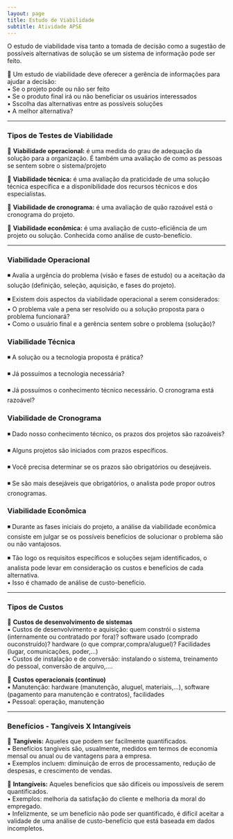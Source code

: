 ```yaml
---
layout: page
title: Estudo de Viabilidade
subtitle: Atividade APSE
---
```


  
O estudo de viabilidade visa tanto a tomada de decisão como a sugestão de possíveis alternativas de solução se um sistema de informação pode ser feito.

🔹 Um estudo de viabilidade deve oferecer a gerência de informações para ajudar a decisão:<br>
 ▪ Se o projeto pode ou não ser feito<br>
 ▪ Se o produto final irá ou não beneficiar os usuários interessados<br>
 ▪ Sscolha das alternativas entre as possíveis soluções<br>
 ▪ A melhor alternativa?<br>
 

 
 ---

### Tipos de Testes de Viabilidade



🔹 **Viabilidade operacional:** é uma medida do grau de adequação da solução para a organização. É também uma avaliação de como as pessoas se sentem sobre o sistema/projeto<br>

🔹 **Viabilidade técnica:** é uma avaliação da praticidade de uma solução técnica específica e a disponibilidade dos recursos técnicos e dos especialistas.<br>

🔹 **Viabilidade de cronograma:** é uma avaliação de quão razoável está o cronograma do projeto.<br>

🔹 **Viabilidade econômica:** é uma avaliação de custo-eficiência de um projeto ou solução. Conhecida como análise de custo-benefício.<br>



---

### Viabilidade Operacional


◾ Avalia a urgência do problema (visão e fases de estudo) ou a aceitação da solução (definição, seleção, aquisição, e fases do projeto).<br>

◾ Existem dois aspectos da viabilidade operacional a serem considerados:<br>
  ▪ O problema vale a pena ser resolvido ou a solução proposta para o problema funcionará?<br>
  ▪ Como o usuário final e a gerência sentem sobre o problema (solução)?<br>

  
### Viabilidade Técnica

◾ A solução ou a tecnologia proposta é prática?<br>

◾ Já possuímos a tecnologia necessária?<br>

◾ Já possuímos o conhecimento técnico necessário. O cronograma está razoável?<br>


### Viabilidade de Cronograma


◾ Dado nosso conhecimento técnico, os prazos dos projetos são razoáveis?<br>

◾ Alguns projetos são iniciados com prazos específicos.<br>

◾ Você precisa determinar se os prazos são obrigatórios ou desejáveis.<br>

◾ Se são mais desejáveis que obrigatórios, o analista pode propor outros cronogramas.<br>



### Viabilidade Econômica

◾ Durante as fases iniciais do projeto, a análise da viabilidade econômica consiste em julgar se os possíveis benefícios de solucionar o problema são ou não vantajosos.<br>

◾ Tão logo os requisitos específicos e soluções sejam identificados, o analista pode levar em consideração os custos e benefícios de cada alternativa.<br>
  ▪ Isso é chamado de análise de custo-benefício.<br>


---

### Tipos de Custos


🔹 **Custos de desenvolvimento de sistemas** <br>
  ▪ Custos de desenvolvimento e aquisição: quem constrói o sistema (internamente ou contratado por fora)? software usado (comprado ouconstruído)? hardware (o que     comprar,compra/aluguel)? Facilidades (lugar, comunicações, poder,...)<br>
 ▪ Custos de instalação e de conversão: instalando o sistema, treinamento do pessoal, conversão de arquivo,....<br>
 
🔹 **Custos operacionais (contínuo)** <br>
 ▪ Manutenção: hardware (manutenção, aluguel, materiais,...), software (pagamento para manutenção e contratos), facilidades<br>
 ▪ Pessoal: operação, manutenção<br>
 
 </div>
 
 ---

### Benefícios - Tangíveis X Intangíveis

🔹 **Tangíveis:** Aqueles que podem ser facilmente quantificados.<br>
  ▪ Benefícios tangíveis são, usualmente, medidos em termos de economia mensal ou anual ou de vantagens para a empresa.<br>
  ▪ Exemplos incluem: diminuição de erros de processamento, redução de despesas, e crescimento de vendas.<br>

🔹 **Intangíveis:** Aqueles benefícios que são difíceis ou impossíveis de serem quantificados.<br>
  ▪ Exemplos: melhoria da satisfação do cliente e melhoria da moral do empregado.<br>
  ▪ Infelizmente, se um benefício não pode ser quantificado, é difícil aceitar a validade de uma análise de custo-benefício que está baseada em dados incompletos.<br>



